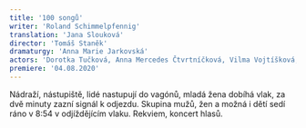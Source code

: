 ```yaml
---
title: '100 songů'
writer: 'Roland Schimmelpfennig'
translation: 'Jana Slouková'
director: 'Tomáš Staněk'
dramaturgy: 'Anna Marie Jarkovská'
actors: 'Dorotka Tučková, Anna Mercedes Čtvrtníčková, Vilma Vojtíšková, Theresia Anna Hakenová, Anna Marie Jarkovská, Lukáš Cenker, Sebastian Vopěnka, Prokop Košař'
premiere: '04.08.2020'
---
```

Nádraží, nástupiště, lidé nastupují do vagónů, mladá žena dobíhá vlak, za dvě minuty zazní signál k odjezdu. Skupina mužů, žen a možná i dětí sedí ráno v 8:54 v odjíždějícím vlaku. Rekviem, koncert hlasů.
